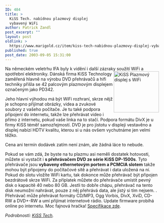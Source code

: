 ```yaml
---
ID: 484
title: >
  KiSS Tech. nabídnou plazmový displej
  vybavený WiFi
author: Patrick Zandl
post_excerpt: ""
layout: post
oldlink: >
  https://www.marigold.cz/item/kiss-tech-nabidnou-plazmovy-displej-vybaveny-wifi
published: true
post_date: 2003-09-05 15:31:00
---
```

<p>
Na německém veletrhu IFA byly k vidění i další zázraky soužití WiFi a spotřební elektroniky. <IMG height=135 alt="KiSS Plazmový displej s WiFi" src="/wp-content/uploads/kissplazma.jpg" width=148 align=right>Dánská firma KiSS Technology zaměřená hlavně na výrobu DVD přehrávačů a hifi techniky přišla se 42 palcovým plazmovým displejem označeným jako PD342. </p>

<p>
Jeho hlavní výhodou má být WiFi rozhraní, skrze nějž je schopno přijímat obrázky, videa a zvukové soubory z vašeho počítače. Je tu také podpora připojení do internetu, takže lze přehrávat video i přímo z internetu, pokud vaše linka na to stačí. Podpora formátu DivX je u firmy KiSS téměř samozřejmostí. DVD je pro jistotu v displeji vestavěno a displej nabízí HDTV kvalitu, kterou si u nás ovšem vychutnáme jen velmi těžko. </p>

<p>
Cena ani termín dodávek zatím není znám, ale žádná láce to nebude. </p>

<p>
Pokud se vám zdá, že byste na tu plazmu asi neměli dostatek hotovosti, můžete si vystačit i <STRONG>s přehrávačem DVD ze série KiSS DP-1500s</STRONG>. Tyto přehrávače jsou <STRONG>vybaveny ethernetovým portem a PCMCIA slotem</STRONG> takže mohou být připojeny do počítačové sítě a přehrávat i data uložená na ní. Pokud do slotu vložíte WiFi kartu, tak dokonce může přehrávač být připojen bezdrátově skrze WiFi. Za příplatek můžete do přehrávače umístit pevný disk o kapacitě 40 nebo 80 GB. Jestli to dobře chápu, přehrávač na tento disk neumožní nahrávat, pouze z něj přehrává data, ale jistý si tím nejsem. . Přehrávač může přehrávat formáty CD/MP3, Ogg Vorbis, DivX, XviD, CD-RW a DVD+-RW a umí přijímat internetové rádio. Update firmware probíhá online po internetu. Moc fajnová hračka! <A href="http://www.kiss-technology.com/templates/side.asp?pid=431" target=_blank>Specifikace zde</A>.</p>

<p>
<EM>Podrobnosti: </EM><A href="http://www.kiss-technology.com/templates/side.asp?level=2&amp;pid=437" target=_blank><EM>KiSS Tech</EM></A><EM>.</EM>&#160;</p>
